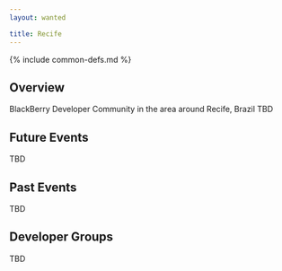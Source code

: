 ```yaml
---
layout: wanted

title: Recife
---
```

{% include common-defs.md %}

## Overview

BlackBerry Developer Community in the area around Recife, Brazil
TBD

## Future Events

TBD

## Past Events

TBD

## Developer Groups

TBD


